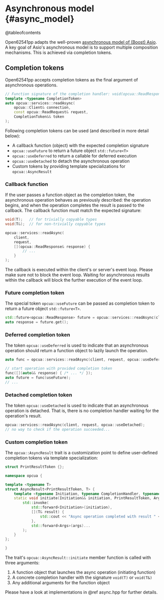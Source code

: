 # Asynchronous model {#async_model}

@tableofcontents

Open62541pp adapts the well-proven [asynchronous model of (Boost) Asio](https://think-async.com/asio/asio-1.28.0/doc/asio/overview/model.html). A key goal of Asio's asynchronous model is to support multiple composition mechanisms. This is achieved via completion tokens.

## Completion tokens

Open62541pp accepts completion tokens as the final argument of asynchronous operations.

```cpp
// Function signature of the completion handler: void(opcua::ReadResponse&)
template <typename CompletionToken>
auto opcua::services::readAsync(
    opcua::Client& connection,
    const opcua::ReadRequest& request,
    CompletionToken&& token
);
```

Following completion tokens can be used (and described in more detail below):

- A callback function (object) with the expected completion signature
- `opcua::useFuture` to return a future object `std::future<T>`
- `opcua::useDeferred` to return a callable for deferred execution
- `opcua::useDetached` to detach the asynchronous operation
- Custom tokens by providing template specializations for `opcua::AsyncResult`

### Callback function

If the user passes a function object as the completion token, the asynchronous operation behaves as previously described: the operation begins, and when the operation completes the result is passed to the callback. The callback function must match the expected signature:

```cpp
void(T);   // for trivially copyable types
void(T&);  // for non-trivially copyable types
```

```cpp
opcua::services::readAsync(
    client,
    request,
    [](opcua::ReadResponse& response) {
        // ...
    }
);
```

The callback is executed within the client's or server's event loop. Please make sure not to block the event loop. Waiting for asynchronous results within the callback will block the further execution of the event loop.

### Future completion token

The special token `opcua::useFuture` can be passed as completion token to return a future object `std::future<T>`.

```cpp
std::future<opcua::ReadResponse> future = opcua::services::readAsync(client, request, opcua::useFuture);
auto response = future.get();
```

### Deferred completion token

The token `opcua::useDeferred` is used to indicate that an asynchronous operation should return a function object to lazily launch the operation.

```cpp
auto func = opcua::services::readAsync(client, request, opcua::useDeferred);

// start operation with provided completion token
func([](auto&& response) { /* ... */ });
auto future = func(useFuture);
// ...
```

### Detached completion token

The token `opcua::useDetached` is used to indicate that an asynchronous operation is detached.
That is, there is no completion handler waiting for the operation's result.

```cpp
opcua::services::readAsync(client, request, opcua::useDetached);
// no way to check if the operation succeeded...
```

### Custom completion token

The `opcua::AsyncResult` trait is a customization point to define user-defined completion tokens via template specialization:

```cpp
struct PrintResultToken {};

namespace opcua {

template <typename T>
struct AsyncResult<PrintResultToken, T> {
    template <typename Initiation, typename CompletionHandler, typename... Args>
    static void initiate(Initiation&& initiation, PrintResultToken, Args&&... args) {
        std::invoke(
            std::forward<Initiation>(initiation),
            [](T& result) {
                std::cout << "Async operation completed with result " << result << std::endl;
            },
            std::forward<Args>(args)...
        );
    }
};

}
```

The trait's `opcua::AsyncResult::initiate` member function is called with three arguments:
1. A function object that launches the async operation (initiating function)
2. A concrete completion handler with the signature `void(T)` or `void(T&)`
3. Any additional arguments for the function object

Please have a look at implementations in @ref async.hpp for further details.
